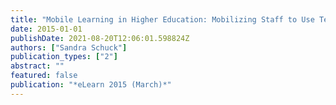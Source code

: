 ```yaml
---
title: "Mobile Learning in Higher Education: Mobilizing Staff to Use Technologies in Their Teaching"
date: 2015-01-01
publishDate: 2021-08-20T12:06:01.598824Z
authors: ["Sandra Schuck"]
publication_types: ["2"]
abstract: ""
featured: false
publication: "*eLearn 2015 (March)*"
---
```


